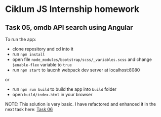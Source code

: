 # Ciklum JS Internship homework

## Task 05, omdb API search using Angular

To run the app:
- clone repository and cd into it
- run `npm install`
- open file `node_modules/bootstrap/scss/_variables.scss` and change `$enable-flex` variable to `true`
- run `npm start` to laucnh webpack dev server at localhost:8080

or
- run `npm run build` to build the app into `build` folder
- open `build/index.html` in your browser


NOTE: This solution is very basic. I have refactored and enhanced it in the next task here: [Task 06](https://github.com/SashaPonomarov/ciklum-internship-homework/tree/master/06_omdb_angular_routes)